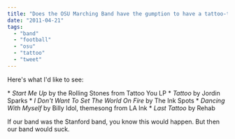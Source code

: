 ```yaml
---
title: "Does the OSU Marching Band have the gumption to have a tattoo-themed playlist for season opener?"
date: "2011-04-21"
tags: 
  - "band"
  - "football"
  - "osu"
  - "tattoo"
  - "tweet"
---
```


Here's what I'd like to see:

\* _Start Me Up_ by the Rolling Stones from Tattoo You LP \* _Tattoo_ by Jordin Sparks \* _I Don't Want To Set The World On Fire_ by The Ink Spots \* _Dancing With Myself_ by Billy Idol, themesong from LA Ink \* _Last Tattoo_ by Rehab

If our band was the Stanford band, you know this would happen. But then our band would suck.
